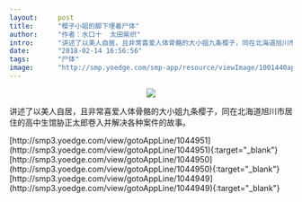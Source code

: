 ```yaml
---
layout:     post
title:      "樱子小姐的脚下埋着尸体"
author:     "作者：水口十  太田紫织"
intro:      "讲述了以美人自居，且非常喜爱人体骨骼的大小姐九条樱子，同在北海道旭川市居住的高中生馆胁正太郎卷入并解决各种案件的故事。"
date:       "2018-02-14 16:56:56"
tags:       "尸体"
image:      "http://smp.yoedge.com/smp-app/resource/viewImage/1001440appline.png"
---
```

<div style="text-align: center">
<p><img src="http://smp.yoedge.com/smp-app/resource/viewImage/1001440appline.png"/></p>
</div>
<p class="post-meta">
<span>讲述了以美人自居，且非常喜爱人体骨骼的大小姐九条樱子，同在北海道旭川市居住的高中生馆胁正太郎卷入并解决各种案件的故事。</span>
</p>
[http://smp3.yoedge.com/view/gotoAppLine/1044951](http://smp3.yoedge.com/view/gotoAppLine/1044951){:target="_blank"}
[http://smp3.yoedge.com/view/gotoAppLine/1044950](http://smp3.yoedge.com/view/gotoAppLine/1044950){:target="_blank"}
[http://smp3.yoedge.com/view/gotoAppLine/1044949](http://smp3.yoedge.com/view/gotoAppLine/1044949){:target="_blank"}


